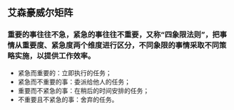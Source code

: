 ## 艾森豪威尔矩阵

### **重要的事往往不急，紧急的事往往不重要，又称“四象限法则”，把事情从重要度、紧急度两个维度进行区分，不同象限的事情采取不同策略实施，以提供工作效率。**

- 紧急而重要的：立即执行的任务；
- 紧急而不重要的事：委派给他人的任务；
- 重要而不紧急的事：在稍后的时间安排的任务；
- 不重要且不紧急的事：舍弃的任务。